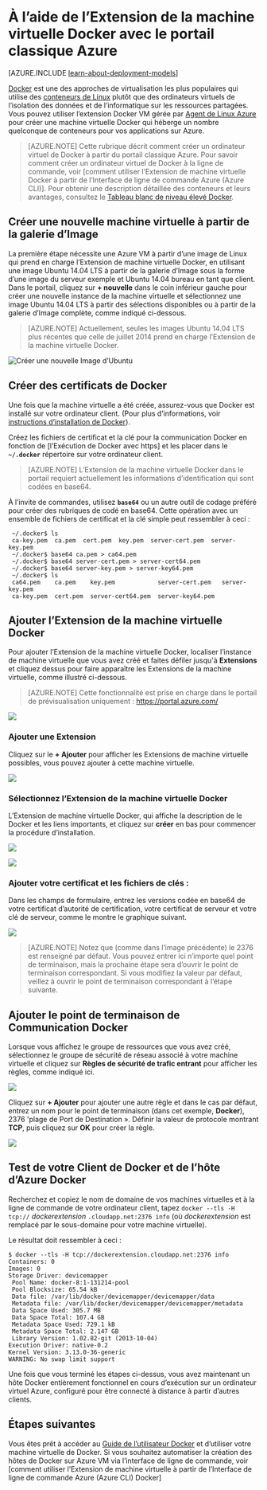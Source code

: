 <properties
    pageTitle="L’utilisation d’Extension de machine virtuelle Docker pour Linux | Microsoft Azure"
    description="Décrit comment créer des ordinateurs virtuels Azure qui sont des hôtes de docker à l’aide de la CLI d’Azure dans le modèle de déploiement classiques et les extensions d’ordinateurs virtuels Azure et Docker."
    services="virtual-machines-linux"
    documentationCenter=""
    authors="squillace"
    manager="timlt"
    editor="tysonn"
    tags="azure-service-management"/>

<tags
    ms.service="virtual-machines-linux"
    ms.devlang="multiple"
    ms.topic="article"
    ms.tgt_pltfrm="vm-linux"
    ms.workload="infrastructure-services"
    ms.date="05/27/2016"
    ms.author="rasquill"/>


# <a name="using-the-docker-vm-extension-with-the-azure-classic-portal"></a>À l’aide de l’Extension de la machine virtuelle Docker avec le portail classique Azure

[AZURE.INCLUDE [learn-about-deployment-models](../../includes/learn-about-deployment-models-classic-include.md)]


[Docker](https://www.docker.com/) est une des approches de virtualisation les plus populaires qui utilise des [conteneurs de Linux](http://en.wikipedia.org/wiki/LXC) plutôt que des ordinateurs virtuels de l’isolation des données et de l’informatique sur les ressources partagées. Vous pouvez utiliser l’extension Docker VM gérée par [Agent de Linux Azure] pour créer une machine virtuelle Docker qui héberge un nombre quelconque de conteneurs pour vos applications sur Azure.

> [AZURE.NOTE] Cette rubrique décrit comment créer un ordinateur virtuel de Docker à partir du portail classique Azure. Pour savoir comment créer un ordinateur virtuel de Docker à la ligne de commande, voir [comment utiliser l’Extension de machine virtuelle Docker à partir de l’Interface de ligne de commande Azure (Azure CLI)]. Pour obtenir une description détaillée des conteneurs et leurs avantages, consultez le [Tableau blanc de niveau élevé Docker](http://channel9.msdn.com/Blogs/Regular-IT-Guy/Docker-High-Level-Whiteboard).

## <a name="create-a-new-vm-from-the-image-gallery"></a>Créer une nouvelle machine virtuelle à partir de la galerie d’Image
La première étape nécessite une Azure VM à partir d’une image de Linux qui prend en charge l’Extension de machine virtuelle Docker, en utilisant une image Ubuntu 14.04 LTS à partir de la galerie d’Image sous la forme d’une image du serveur exemple et Ubuntu 14.04 bureau en tant que client. Dans le portail, cliquez sur **+ nouvelle** dans le coin inférieur gauche pour créer une nouvelle instance de la machine virtuelle et sélectionnez une image Ubuntu 14.04 LTS à partir des sélections disponibles ou à partir de la galerie d’Image complète, comme indiqué ci-dessous.

> [AZURE.NOTE] Actuellement, seules les images Ubuntu 14.04 LTS plus récentes que celle de juillet 2014 prend en charge l’Extension de la machine virtuelle Docker.

![Créer une nouvelle Image d’Ubuntu](./media/virtual-machines-linux-classic-portal-use-docker/ChooseUbuntu.png)

## <a name="create-docker-certificates"></a>Créer des certificats de Docker

Une fois que la machine virtuelle a été créée, assurez-vous que Docker est installé sur votre ordinateur client. (Pour plus d’informations, voir [instructions d’installation de Docker](https://docs.docker.com/installation/#installation)).

Créez les fichiers de certificat et la clé pour la communication Docker en fonction de [l’Exécution de Docker avec https] et les placer dans le **`~/.docker`** répertoire sur votre ordinateur client.

> [AZURE.NOTE] L’Extension de la machine virtuelle Docker dans le portail requiert actuellement les informations d’identification qui sont codées en base64.

À l’invite de commandes, utilisez **`base64`** ou un autre outil de codage préféré pour créer des rubriques de codé en base64. Cette opération avec un ensemble de fichiers de certificat et la clé simple peut ressembler à ceci :

```
 ~/.docker$ ls
 ca-key.pem  ca.pem  cert.pem  key.pem  server-cert.pem  server-key.pem
 ~/.docker$ base64 ca.pem > ca64.pem
 ~/.docker$ base64 server-cert.pem > server-cert64.pem
 ~/.docker$ base64 server-key.pem > server-key64.pem
 ~/.docker$ ls
 ca64.pem    ca.pem    key.pem            server-cert.pem   server-key.pem
 ca-key.pem  cert.pem  server-cert64.pem  server-key64.pem
```

## <a name="add-the-docker-vm-extension"></a>Ajouter l’Extension de la machine virtuelle Docker
Pour ajouter l’Extension de la machine virtuelle Docker, localiser l’instance de machine virtuelle que vous avez créé et faites défiler jusqu'à **Extensions** et cliquez dessus pour faire apparaître les Extensions de la machine virtuelle, comme illustré ci-dessous.
> [AZURE.NOTE] Cette fonctionnalité est prise en charge dans le portail de prévisualisation uniquement : https://portal.azure.com/

![](./media/virtual-machines-linux-classic-portal-use-docker/ClickExtensions.png)
### <a name="add-an-extension"></a>Ajouter une Extension
Cliquez sur le **+ Ajouter** pour afficher les Extensions de machine virtuelle possibles, vous pouvez ajouter à cette machine virtuelle.

![](./media/virtual-machines-linux-classic-portal-use-docker/ClickAdd.png)
### <a name="select-the-docker-vm-extension"></a>Sélectionnez l’Extension de la machine virtuelle Docker
L’Extension de machine virtuelle Docker, qui affiche la description de le Docker et les liens importants, et cliquez sur **créer** en bas pour commencer la procédure d’installation.

![](./media/virtual-machines-linux-classic-portal-use-docker/ChooseDockerExtension.png)

![](./media/virtual-machines-linux-classic-portal-use-docker/CreateButtonFocus.png)
### <a name="add-your-certificate-and-key-files"></a>Ajouter votre certificat et les fichiers de clés :

Dans les champs de formulaire, entrez les versions codée en base64 de votre certificat d’autorité de certification, votre certificat de serveur et votre clé de serveur, comme le montre le graphique suivant.

![](./media/virtual-machines-linux-classic-portal-use-docker/AddExtensionFormFilled.png)

> [AZURE.NOTE] Notez que (comme dans l’image précédente) le 2376 est renseigné par défaut. Vous pouvez entrer ici n’importe quel point de terminaison, mais la prochaine étape sera d’ouvrir le point de terminaison correspondant. Si vous modifiez la valeur par défaut, veillez à ouvrir le point de terminaison correspondant à l’étape suivante.

## <a name="add-the-docker-communication-endpoint"></a>Ajouter le point de terminaison de Communication Docker
Lorsque vous affichez le groupe de ressources que vous avez créé, sélectionnez le groupe de sécurité de réseau associé à votre machine virtuelle et cliquez sur **Règles de sécurité de trafic entrant** pour afficher les règles, comme indiqué ici.

![](./media/virtual-machines-linux-classic-portal-use-docker/AddingEndpoint.png)

Cliquez sur **+ Ajouter** pour ajouter une autre règle et dans le cas par défaut, entrez un nom pour le point de terminaison (dans cet exemple, **Docker**), 2376 'plage de Port de Destination ». Définir la valeur de protocole montrant **TCP**, puis cliquez sur **OK** pour créer la règle.

![](./media/virtual-machines-linux-classic-portal-use-docker/AddEndpointFormFilledOut.png)


## <a name="test-your-docker-client-and-azure-docker-host"></a>Test de votre Client de Docker et de l’hôte d’Azure Docker
Recherchez et copiez le nom de domaine de vos machines virtuelles et à la ligne de commande de votre ordinateur client, tapez `docker --tls -H tcp://` *dockerextension* `.cloudapp.net:2376 info` (où *dockerextension* est remplacé par le sous-domaine pour votre machine virtuelle).

Le résultat doit ressembler à ceci :

```
$ docker --tls -H tcp://dockerextension.cloudapp.net:2376 info
Containers: 0
Images: 0
Storage Driver: devicemapper
 Pool Name: docker-8:1-131214-pool
 Pool Blocksize: 65.54 kB
 Data file: /var/lib/docker/devicemapper/devicemapper/data
 Metadata file: /var/lib/docker/devicemapper/devicemapper/metadata
 Data Space Used: 305.7 MB
 Data Space Total: 107.4 GB
 Metadata Space Used: 729.1 kB
 Metadata Space Total: 2.147 GB
 Library Version: 1.02.82-git (2013-10-04)
Execution Driver: native-0.2
Kernel Version: 3.13.0-36-generic
WARNING: No swap limit support
```

Une fois que vous terminé les étapes ci-dessus, vous avez maintenant un hôte Docker entièrement fonctionnel en cours d’exécution sur un ordinateur virtuel Azure, configuré pour être connecté à distance à partir d’autres clients.

<!--Every topic should have next steps and links to the next logical set of content to keep the customer engaged-->
## <a name="next-steps"></a>Étapes suivantes

Vous êtes prêt à accéder au [Guide de l’utilisateur Docker] et d’utiliser votre machine virtuelle de Docker. Si vous souhaitez automatiser la création des hôtes de Docker sur Azure VM via l’interface de ligne de commande, voir [comment utiliser l’Extension de machine virtuelle à partir de l’Interface de ligne de commande Azure (Azure CLI) Docker]

<!--Anchors-->
[Create a new VM from the Image Gallery]: #createvm
[Create Docker Certificates]: #dockercerts
[Add the Docker VM Extension]: #adddockerextension
[Test Docker Client and Azure Docker Host]: #testclientandserver
[Next steps]: #next-steps

<!--Image references-->
[StartingPoint]: ./media/StartingPoint.png
[StartingPoint]: ./media/StartingPoint.png
[StartingPoint]: ./media/StartingPoint.png
[StartingPoint]: ./media/StartingPoint.png
[StartingPoint]: ./media/StartingPoint.png
[StartingPoint]: ./media/StartingPoint.png
[StartingPoint]: ./media/StartingPoint.png
[StartingPoint]: ./media/StartingPoint.png
[6]: ./media/markdown-template-for-new-articles/pretty49.png
[7]: ./media/markdown-template-for-new-articles/channel-9.png


<!--Link references-->
[Comment faire pour utiliser l’Extension de machine virtuelle à partir de l’Interface de ligne de commande Azure (Azure CLI) Docker]: http://azure.microsoft.com/documentation/articles/virtual-machines-docker-with-xplat-cli/
[Agent de Linux Azure]: virtual-machines-linux-agent-user-guide.md
[Link 3 to another azure.microsoft.com documentation topic]: ../storage-whatis-account.md

[Docker en cours d’exécution avec https]: http://docs.docker.com/articles/https/
[Guide de l’utilisateur docker]: https://docs.docker.com/userguide/
